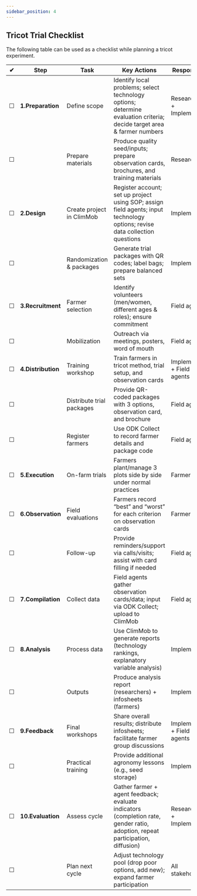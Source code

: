 ```yaml
---
sidebar_position: 4
---
```


## Tricot Trial Checklist

The following table can be used as a checklist while planning a tricot experiment.


| ✔ | Step            | Task             | Key Actions                                                                                           | Responsible             |
|---|------------------|-----------------|-----------------------------------------------------------------------------------------------------|-------------------------|
| ☐ | **1.Preparation** | Define scope     | Identify local problems; select technology options; determine evaluation criteria; decide target area & farmer numbers | Researchers + Implementers |
| ☐ |                | Prepare materials | Produce quality seed/inputs; prepare observation cards, brochures, and training materials             | Researchers             |
| ☐ | **2.Design**  | Create project in ClimMob | Register account; set up project using SOP; assign field agents; input technology options; revise data collection questions | Implementers            |
| ☐ |                | Randomization & packages | Generate trial packages with QR codes; label bags; prepare balanced sets                              | Implementers            |
| ☐ | **3.Recruitment** | Farmer selection | Identify volunteers (men/women, different ages & roles); ensure commitment                            | Field agents            |
| ☐ |                | Mobilization     | Outreach via meetings, posters, word of mouth                                                         | Field agents            |
| ☐ | **4.Distribution** | Training workshop | Train farmers in tricot method, trial setup, and observation cards                                    | Implementers + Field agents |
| ☐ |                | Distribute trial packages | Provide QR-coded packages with 3 options, observation card, and brochure                              | Field agents            |
| ☐ |                | Register farmers | Use ODK Collect to record farmer details and package code                                             | Field agents            |
| ☐ | **5.Execution** | On-farm trials   | Farmers plant/manage 3 plots side by side under normal practices                                      | Farmers                 |
| ☐ | **6.Observation** | Field evaluations | Farmers record “best” and “worst” for each criterion on observation cards                             | Farmers                 |
| ☐ |                | Follow-up        | Provide reminders/support via calls/visits; assist with card filling if needed                        | Field agents            |
| ☐ | **7.Compilation** | Collect data     | Field agents gather observation cards/data; input via ODK Collect; upload to ClimMob                  | Field agents            |
| ☐ | **8.Analysis** | Process data     | Use ClimMob to generate reports (technology rankings, explanatory variable analysis)                  | Implementers            |
| ☐ |                | Outputs          | Produce analysis report (researchers) + infosheets (farmers)                                          | Implementers            |
| ☐ | **9.Feedback** | Final workshops  | Share overall results; distribute infosheets; facilitate farmer group discussions                     | Implementers + Field agents |
| ☐ |                | Practical training | Provide additional agronomy lessons (e.g., seed storage)                                              | Implementers            |
| ☐ | **10.Evaluation** | Assess cycle     | Gather farmer + agent feedback; evaluate indicators (completion rate, gender ratio, adoption, repeat participation, diffusion) | Researchers + Implementers |
| ☐ |                | Plan next cycle  | Adjust technology pool (drop poor options, add new); expand farmer participation                      | All stakeholders        |
